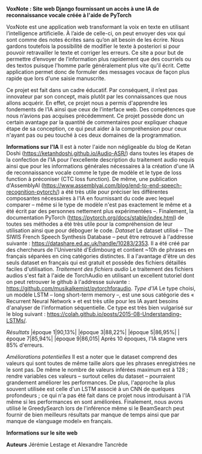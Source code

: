**VoxNote : Site web Django fournissant un accès à une IA de reconnaissance vocale créée à l'aide de PyTorch**

  VoxNote est une application web transformant la voix en texte en utilisant l’intelligence artificielle. À l’aide de celle-ci, on peut envoyer des vox qui sont comme des notes écrites sans qu’on ait besoin de les écrire. Nous gardons toutefois la possibilité de modifier le texte à posteriori si pour pouvoir retravailler le texte et corriger les erreurs. Ce site a pour but de permettre d’envoyer de l’information plus rapidement que des courriels ou des textos puisque l'homme parle généralement plus vite qu'il écrit. Cette application permet donc de formuler des messages vocaux de façon plus rapide que lors d'une saisie manuscrite. 
  
  Ce projet est fait dans un cadre éducatif. Par conséquent, il n’est pas innovateur par son concept, mais plutôt par les connaissances que nous allons acquérir. En effet, ce projet nous a permis d'apprendre les fondements de l’IA ainsi que ceux de l’interface web. Des compétences que nous n’avions pas acquises précédemment. Ce projet possède donc un certain avantage par la quantité de commentaires pour expliquer chaque étape de sa conception, ce qui peut aider à la compréhension pour ceux n'ayant pas ou peu touché à ces deux domaines de la programmation.

**Informations sur l'IA**
Il est à noter l'aide non négligeable du blog de Ketan Doshi (https://ketanhdoshi.github.io/Audio-ASR/) dans toutes les étapes de la confection de l'IA pour l'excellente description du traitement audio requis ainsi que pour les informations générales nécessaires à la création d'une IA de reconnaissance vocale comme le type de modèle et le type de loss function à préconiser (CTC loss function). De même, une publication d'AssemblyAI (https://www.assemblyai.com/blog/end-to-end-speech-recognition-pytorch/) a été très utile pour préciser les différentes composantes nécessaires à l'IA en fournissant du code avec lequel comparer – même si le type de modèle n'est pas exactement le même et a été écrit par des personnes nettement plus expérimentées –. Finalement, la documentation PyTorch (https://pytorch.org/docs/stable/index.html) de toutes ses méthodes a été très utile pour la compréhension de leur utilisation ainsi que pour déboguer le code.
*Dataset*
Le dataset utilisé – The SIWIS French Speech Synthesis Database – peut être retrouvé à l'addresse suivante : https://datashare.ed.ac.uk/handle/10283/2353. Il a été créé par des chercheurs de l'Université d'Édimbourg et contient ~10h de phrases en français séparées en cinq catégories distinctes. Il a l'avantage d'être un des seuls dataset en français qui est gratuit et possède des fichiers détaillés faciles d'utilisation.
*Traitement des fichiers audio*
Le traitement des fichiers audios s'est fait à l'aide de TorchAudio en utilisant un excellent tutoriel dont on peut retrouver le github à l'addresse suivante : https://github.com/musikalkemist/pytorchforaudio.
*Type d'IA*
Le type choisi, un modèle LSTM – long short-term memory –, est une sous catégorie des « Recurrent Neural Network » et est très utile pour les IA ayant besoins d'analyser de l'information séquentielle. Ce type est très bien vulgarisé sur le blog suivant : https://colah.github.io/posts/2015-08-Understanding-LSTMs/. 

*Résultats*
|époque 1|90,13%|
|époque 3|88,22%|
|époque 5|86,95%|
|époque 7|85,94%|
|époque 9|86,015|
Après 10 époques, l'IA stagne vers 85% d'erreurs.

*Améliorations potentielles*
Il est a noter que le dataset comprend des valeurs qui sont toutes de même taille alors que les phrases enregistrées ne le sont pas. De même le nombre de valeurs inférées maximum est à 128 ; rendre variables ces valeurs – surtout celles du dataset – pourraient grandement améliorer les performances. De plus, l'approche la plus souvent utilisée est celle d'un LSTM associé à un CNN de quelques profondeurs ; ce qui n'a pas été fait dans ce projet nous introduisant à l'IA même si les performances en sont améliorées. Finalement, nous avons utilisé le GreedySearch lors de l'inférence même si le BeamSearch peut fournir de bien meilleurs résultats par manque de temps ainsi que par manque de «language model» en français.

**Informations sur le site web**


**Auteurs**
Jérémie Lestage et Alexandre Tancrède

